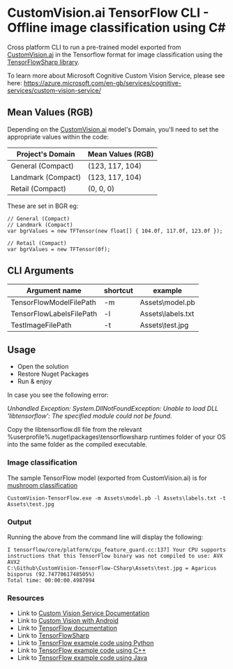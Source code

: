 # CustomVision.ai TensorFlow CLI - Offline image classification using C#
Cross platform CLI to run a pre-trained model exported from [CustomVision.ai](https://CustomVision.ai) in the Tensorflow format for image classification using the [TensorFlowSharp library](https://github.com/migueldeicaza/TensorFlowSharp).

To learn more about Microsoft Cognitive Custom Vision Service, please see here: https://azure.microsoft.com/en-gb/services/cognitive-services/custom-vision-service/


## Mean Values (RGB)
Depending on the [CustomVision.ai](https://CustomVision.ai) model's Domain, you'll need to set the appropriate values within the code:

| Project's Domain | Mean Values (RGB) |
|----|----|
|General (Compact) | (123, 117, 104) |
| Landmark (Compact) | (123, 117, 104) |
| Retail (Compact) | (0, 0, 0) |

These are set in BGR eg:

```
// General (Compact) 
// Landmark (Compact)
var bgrValues = new TFTensor(new float[] { 104.0f, 117.0f, 123.0f });
```

```
// Retail (Compact)
var bgrValues = new TFTensor(0f);
```

## CLI Arguments

| Argument name | shortcut | example |
|----|----|----|
| TensorFlowModelFilePath | -m | Assets\model.pb | 
| TensorFlowLabelsFilePath | -l | Assets\labels.txt |
| TestImageFilePath | -t | Assets\test.jpg |

## Usage
- Open the solution
- Restore Nuget Packages
- Run & enjoy

In case you see the following error: 

*Unhandled Exception: System.DllNotFoundException: Unable to load DLL 'libtensorflow': The specified module could not be found.*

Copy the libtensorflow.dll file from the relevant %userprofile%\.nuget\packages\tensorflowsharp runtimes folder of your OS into the same folder as the compiled executable.

### Image classification
The sample TensorFlow model (exported from CustomVision.ai) is for [mushroom classification](https://blogs.msdn.microsoft.com/jamiedalton/2018/01/30/custom-vision-model-for-mushroom-classification-using-bing-images/)
```
CustomVision-TensorFlow.exe -m Assets\model.pb -l Assets\labels.txt -t Assets\test.jpg
```

### Output
Running the above from the command line will display the following:
```
I tensorflow/core/platform/cpu_feature_guard.cc:137] Your CPU supports instructions that this TensorFlow binary was not compiled to use: AVX AVX2
C:\Github\CustomVision-TensorFlow-CSharp\Assets\test.jpg = Agaricus bisporus (92.7477061748505%)
Total time: 00:00:00.4987094
```

### Resources
- Link to [Custom Vision Service Documentation](https://docs.microsoft.com/en-us/azure/cognitive-services/custom-vision-service/home)
- Link to [Custom Vision with Android](https://github.com/Azure-Samples/cognitive-services-android-customvision-sample)
- Link to [TensorFlow documentation](https://www.tensorflow.org/mobile/)
- Link to [TensorFlowSharp](https://github.com/migueldeicaza/TensorFlowSharp)
- Link to [TensorFlow example code using Python](https://github.com/tensorflow/tensorflow/blob/master/tensorflow/examples/label_image/label_image.py)
- Link to [TensorFlow example code using C++](https://github.com/tensorflow/tensorflow/blob/master/tensorflow/examples/label_image/main.cc)
- Link to [TensorFlow example code using Java](https://github.com/Azure-Samples/cognitive-services-android-customvision-sample/blob/master/app/src/main/java/demo/tensorflow/org/customvision_sample/MSCognitiveServicesClassifier.java)

